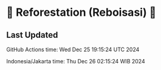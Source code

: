 
# 🌳 Reforestation (Reboisasi) 🌲

## Last Updated

GitHub Actions time: Wed Dec 25 19:15:24 UTC 2024

Indonesia/Jakarta time: Thu Dec 26 02:15:24 WIB 2024
